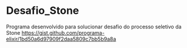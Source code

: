 # Desafio_Stone
Programa desenvolvido para solucionar desafio do processo seletivo da Stone https://gist.github.com/programa-elixir/1bd50a6d97909f2daa5809c7bb5b9a8a
